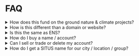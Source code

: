# FAQ

<details>

<summary>How does this fund on the ground nature &#x26; climate projects?</summary>

SITUS Protocol is based off the [RealValue of Natural Capital Framework](https://docs.basin.global/) from BASIN and has adopted BASIN's Ecological Ensurance model that funds 21 ecosystem services across 14 ecosystems utilizing real asset fundamentals.&#x20;

All funds in the SITUS Protocol transparently flow through and to onchain accounts that all have 0x addresses. The primary funding mechanisms, which any OG can utilize and are split between the OG and the protocol, are: a) ENSURANCE assets, b) SITUS accounts, and c) ENSURE, the nature-based currency.&#x20;

All accounts have transparent public viewing to see assets and currency in each account and other modules such as place, impact, and reputation that score each account based on certain metrics.

</details>

<details>

<summary>How is this different than a domain or website?</summary>

While names may resemble domains, they have nothing to do with DNS. They are unique onchain accounts solely controlled by the account owner and are transferable, salable, and burnable. These accounts can hold and transfer any type of value in the form of ERC721, ERC1155, and ERC20 assets. Accounts can be accessed and managed using any preferred method of connection to the Base Layer 2 Ethereum blockchain. They are not tied to any specific interface or provider and cannot be restricted or censored at the chain level.

</details>

<details>

<summary>Is this the same as ENS?</summary>

SITUS Onchain Accounts are similar to ENS (Ethereum Name Service) but not related. They are unique text based immutable names tied to an account ID (#) and a dedicated 0x address for each account. ENS names require annual renewals whereas SITUS Accounts are one-time purchase with no renewal fees. ENS names can easily be configured to work with SITUS accounts ie elk.basin is configured with elk.basin-protocol.eth.&#x20;

</details>

<details>

<summary>How do I buy a name / account?</summary>

Visit the OG (Onchain Group) of your choice and look for the CREATE page i.e. [https://ensitus.xyz/earth/accounts/create](https://ensitus.xyz/earth/accounts/create) and simply create your account. There are no limits to the number of groups you can join or the number of accounts you can have.

</details>

<details>

<summary>Can I sell or trade or delete my account?</summary>

Absolutely. You are in sole control of your account. Accounts can be sent, sold, traded, and even burned using most Ethereum wallets and platforms like SITUS, Opensea, and Rarible.

</details>

<details>

<summary>How do I get a SITUS name for our city / location / group?</summary>

Any group that is working to create place-based resilience can apply for a name. Simply [contact us](https://x.com/ensitus\_xyz) to get started.

</details>
